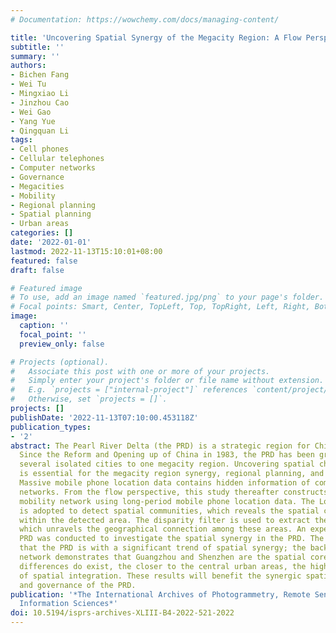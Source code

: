 ```yaml
---
# Documentation: https://wowchemy.com/docs/managing-content/

title: 'Uncovering Spatial Synergy of the Megacity Region: A Flow Perspective'
subtitle: ''
summary: ''
authors:
- Bichen Fang
- Wei Tu
- Mingxiao Li
- Jinzhou Cao
- Wei Gao
- Yang Yue
- Qingquan Li
tags:
- Cell phones
- Cellular telephones
- Computer networks
- Governance
- Megacities
- Mobility
- Regional planning
- Spatial planning
- Urban areas
categories: []
date: '2022-01-01'
lastmod: 2022-11-13T15:10:01+08:00
featured: false
draft: false

# Featured image
# To use, add an image named `featured.jpg/png` to your page's folder.
# Focal points: Smart, Center, TopLeft, Top, TopRight, Left, Right, BottomLeft, Bottom, BottomRight.
image:
  caption: ''
  focal_point: ''
  preview_only: false

# Projects (optional).
#   Associate this post with one or more of your projects.
#   Simply enter your project's folder or file name without extension.
#   E.g. `projects = ["internal-project"]` references `content/project/deep-learning/index.md`.
#   Otherwise, set `projects = []`.
projects: []
publishDate: '2022-11-13T07:10:00.453118Z'
publication_types:
- '2'
abstract: The Pearl River Delta (the PRD) is a strategic region for China's development.
  Since the Reform and Opening up of China in 1983, the PRD has been growing from
  several isolated cities to one megacity region. Uncovering spatial characteristics
  is essential for the megacity region synergy, regional planning, and governance.
  Massive mobile phone location data contains hidden information of complex spatial
  networks. From the flow perspective, this study thereafter constructs a large-scale
  mobility network using long-period mobile phone location data. The Louvain method
  is adopted to detect spatial communities, which reveals the spatial cooperation
  within the detected area. The disparity filter is used to extract the backbone network,
  which unravels the geographical connection among these areas. An experiment in the
  PRD was conducted to investigate the spatial synergy in the PRD. The results suggest
  that the PRD is with a significant trend of spatial synergy; the backbone of mobility
  network demonstrates that Guangzhou and Shenzhen are the spatial cores; the East-West
  differences do exist, the closer to the central urban areas, the higher the degrees
  of spatial integration. These results will benefit the synergic spatial planning
  and governance of the PRD.
publication: '*The International Archives of Photogrammetry, Remote Sensing and Spatial
  Information Sciences*'
doi: 10.5194/isprs-archives-XLIII-B4-2022-521-2022
---
```

